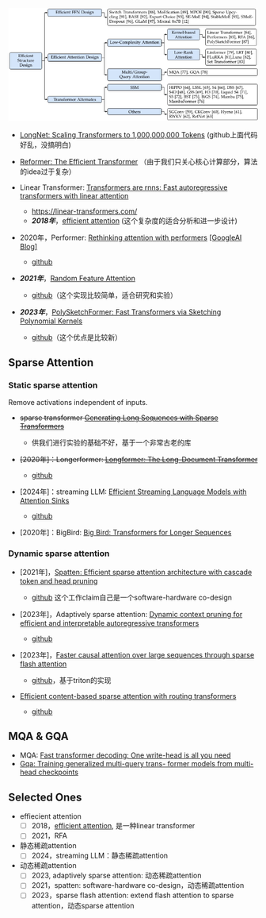 <p align="center">
<img src="figures/efficient_structure_for_LLMs.png"><br>
</p>

- [LongNet: Scaling Transformers to 1,000,000,000 Tokens](https://arxiv.org/abs/2307.02486)
  (github上面代码好乱，没搞明白)

- [Reformer: The Efficient Transformer](https://arxiv.org/abs/2001.04451)
  （由于我们只关心核心计算部分，算法的idea过于复杂）

- Linear Transformer: [Transformers are rnns: Fast autoregressive transformers with linear attention](https://proceedings.mlr.press/v119/katharopoulos20a/katharopoulos20a.pdf)
    - https://linear-transformers.com/
    - ***2018年***，[efficient attention](https://github.com/cmsflash/efficient-attention) (这个复杂度的适合分析和进一步设计)

- 2020年，Performer: [Rethinking attention with performers](https://arxiv.org/pdf/2009.14794) [[GoogleAI Blog]](https://research.google/blog/rethinking-attention-with-performers/)
    - [github](https://github.com/google-research/google-research/tree/master/performer/fast_attention)

- ***2021年***，[Random Feature Attention](https://arxiv.org/abs/2103.02143)
  - [github](https://github.com/Noahs-ARK/RFA)（这个实现比较简单，适合研究和实验）

- ***2023年***，[PolySketchFormer: Fast Transformers via Sketching Polynomial Kernels](https://arxiv.org/pdf/2310.01655)
  - [github](https://github.com/google-research/google-research/tree/master/polysketchformer)（这个优点是比较新）

## Sparse Attention

### Static sparse attention

Remove activations independent of inputs.

- ~~sparse transformer [Generating Long Sequences with Sparse Transformers](https://arxiv.org/abs/1904.10509)~~
    - 供我们进行实验的基础不好，基于一个非常古老的库

- ~~[2020年]：Longerformer: [Longformer: The Long-Document Transformer](https://arxiv.org/abs/2004.05150)~~
  - [github](https://github.com/allenai/longformer)

- [2024年]：streaming LLM: [Efficient Streaming Language Models with Attention Sinks](https://arxiv.org/pdf/2309.17453)
  - [github](https://github.com/mit-han-lab/streaming-llm)

- [2020年]：BigBird: [Big Bird: Transformers for Longer Sequences](https://arxiv.org/abs/2007.14062)

### Dynamic sparse attention

- [2021年]，[Spatten: Efficient sparse attention architecture with cascade token and head pruning](https://arxiv.org/pdf/2012.09852)
  - [github](https://github.com/mit-han-lab/spatten-llm) 这个工作claim自己是一个software-hardware co-design 

- [2023年]，Adaptively sparse attention: [Dynamic context pruning for efficient and interpretable autoregressive transformers](https://arxiv.org/abs/2305.15805)
  - [github](https://github.com/sanagno/adaptively_sparse_attention/tree/main)

- [2023年]，[Faster causal attention over large sequences through sparse flash attention](https://arxiv.org/pdf/2306.01160)
  - [github](https://github.com/epfml/dynamic-sparse-flash-attention/tree/main)，基于triton的实现

- [Efficient content-based sparse attention with routing transformers](https://arxiv.org/pdf/2003.05997)
  - [github](https://github.com/google-research/google-research/tree/master/routing_transformer)

## MQA & GQA

- MQA: [Fast transformer decoding: One write-head is all you need](https://arxiv.org/pdf/1911.02150)
- [Gqa: Training generalized multi-query trans- former models from multi-head checkpoints](https://arxiv.org/pdf/2305.13245)


## Selected Ones

- effiecient attention
  - [ ] 2018，[efficient attention](https://github.com/cmsflash/efficient-attention), 是一种linear transformer
  - [ ] 2021，RFA

- 静态稀疏attention
  - [ ] 2024，streaming LLM：静态稀疏attention

- 动态稀疏attention
  - [ ] 2023, adaptively sparse attention: 动态稀疏attention
  - [ ] 2021，spatten: software-hardware co-design，动态稀疏attention
  - [ ] 2023，sparse flash attention: extend flash attention to sparse attention，动态sparse attention
